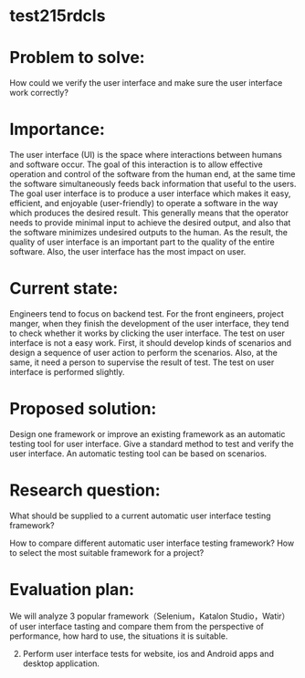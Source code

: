 # test215rdcls

# Problem to solve:
How could we verify the user interface and make sure the user interface work correctly?

# Importance:
The user interface (UI) is the space where interactions between humans and software occur. The goal of this interaction is to allow effective operation and control of the software from the human end, at the same time the software simultaneously feeds back information that useful to the users.
The goal user interface is to produce a user interface which makes it easy, efficient, and enjoyable (user-friendly) to operate a software in the way which produces the desired result. This generally means that the operator needs to provide minimal input to achieve the desired output, and also that the software minimizes undesired outputs to the human. As the result, the quality of user interface is an important part to the quality of the entire software. Also, the user interface has the most impact on user.

# Current state:
Engineers tend to focus on backend test. For the front engineers, project manger, when they finish the development of the user interface, they tend to check whether it works by clicking the user interface. The test on user interface is not a easy work. First, it should develop kinds of scenarios and design a sequence of user action to perform the scenarios. Also, at the same, it need a person to supervise the result of test. The test on user interface is performed slightly. 


# Proposed solution:
Design one framework or improve an existing framework as an automatic testing tool for user interface. Give a standard method to test and verify the user interface. An automatic testing tool can be based on scenarios.

# Research question:
What should be supplied to a current  automatic user interface testing framework?
       
How to compare different automatic user interface testing framework? How to select the most suitable framework for a project?

# Evaluation plan:
We will analyze 3 popular framework（Selenium，Katalon Studio，Watir） of user interface tasting and compare them from the perspective of performance, how hard to use, the situations it is suitable.

2.  Perform user interface tests for website, ios and Android apps and desktop application.
